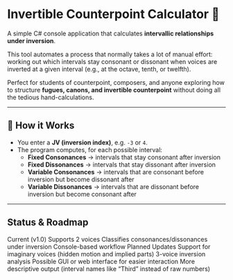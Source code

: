 # Invertible Counterpoint Calculator 🎼

A simple C# console application that calculates **intervallic relationships under inversion**.  

This tool automates a process that normally takes a lot of manual effort: working out which intervals stay consonant or dissonant when voices are inverted at a given interval (e.g., at the octave, tenth, or twelfth).  

Perfect for students of counterpoint, composers, and anyone exploring how to structure **fugues, canons, and invertible counterpoint** without doing all the tedious hand-calculations.

---

## 🔧 How it Works
- You enter a **JV (inversion index)**, e.g. `-3` or `4`.  
- The program computes, for each possible interval:
  - **Fixed Consonances** → intervals that stay consonant after inversion  
  - **Fixed Dissonances** → intervals that stay dissonant after inversion  
  - **Variable Consonances** → intervals that are consonant before inversion but become dissonant after  
  - **Variable Dissonances** → intervals that are dissonant before inversion but become consonant after  
---

## Status & Roadmap

  Current (v1.0)
  Supports 2 voices
  Classifies consonances/dissonances under inversion
  Console-based workflow
  Planned Updates
  Support for imaginary voices (hidden motion and implied parts)
  3-voice inversion analysis
  Possible GUI or web interface for easier interaction
  More descriptive output (interval names like “Third” instead of raw numbers)
